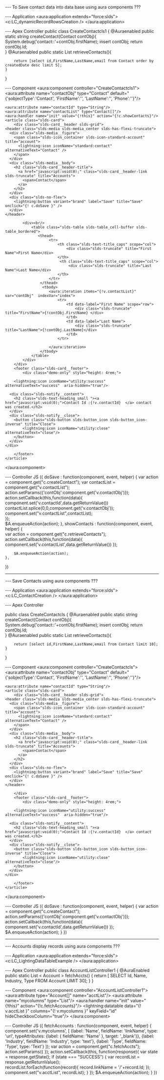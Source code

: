 --- To Save contact data into data base using aura components ???

--- Application
<aura:application extends="force:slds">
    <c:LC_dynamicRecordRowsCreation />
</aura:application>

--- Apex Controller
public class CreateContactcls1 {
	@Auraenabled
    public static string createContact(Contact contObj){
        System.debug('contact::'+contObj.firstName);
        insert contObj;
		return contObj.Id;        
    }
    @Auraenabled
    public static List<Contact> retrieveContacts(){
        
        return [select id,FirstName,LastName,email from Contact order by createdDate desc limit 5];
    }
}

--- Component
<aura:component controller="CreateContactcls1">
    <aura:attribute name="contactObj" type="Contact" default="{'sobjectType':'Contact',
                                                             'FirstName':'',
                                                             'LastName':'',
                                                              'Phone':''}"/>
    
    <aura:attribute name="contactId" type="String"/>    
    <aura:attribute name="contactList" type="Contact[]"/>
    <aura:handler name="init" value="{!this}" action="{!c.showContacts}"/>
    <article class="slds-card">
        <div class="slds-card__header slds-grid">
    <header class="slds-media slds-media_center slds-has-flexi-truncate">
      <div class="slds-media__figure">
        <span class="slds-icon_container slds-icon-standard-account" title="account">            
          <lightning:icon iconName="standard:contact" alternativeText="Contact" />
        </span>
      </div>
      <div class="slds-media__body">
        <h2 class="slds-card__header-title">
          <a href="javascript:void(0);" class="slds-card__header-link slds-truncate" title="Accounts">
            <span>Contact</span>
          </a>
        </h2>
      </div>
      <div class="slds-no-flex">
        <lightning:button variant="brand" label="Save" title="Save" onclick="{! c.doSave }" />
      </div>
    </header>
  </div>        
    	<div class="slds-card__body  slds-card__body_inner">
        	<lightning:input value="{!v.contactObj.FirstName}" label="First Name" placeholder="enter first Name..."/>
        	<lightning:input  value="{!v.contactObj.LastName}" label="Last Name" placeholder="enter last Name..." />
    		<lightning:input  value="{!v.contactObj.Phone}" label="Phone" placeholder="enter phone..."/>
        	
            <div><br/>
                <table class="slds-table slds-table_cell-buffer slds-table_bordered">
                   <thead>
                        <tr>
                            <th class="slds-text-title_caps" scope="col">                                
                                <div class="slds-truncate" title="First Name">First Name</div>
                            </th>
                             <th class="slds-text-title_caps" scope="col">
                                 <div class="slds-truncate" title="Last Name">Last Name</div>
                           	</th>
                        </tr>
                    </thead>
                     <tbody>
                        <aura:iteration items="{!v.contactList}" var="contObj"  indexVar="index"> 
                            <tr>
                            	<td data-label="First Name" scope="row">
                                    <div class="slds-truncate" title="FirstName">{!contObj.FirstName} </div>
                                </td>
                                <td data-label="Last Name">
                                    <div class="slds-truncate" title="LastName">{!contObj.LastName}</div> 
                                </td>
                            </tr>
                            
                        </aura:iteration>
                    </tbody>
                </table>
            </div>
        </div>
        <footer class="slds-card__footer">
            <div class="demo-only" style="height: 4rem;">
  <div class="slds-notify_container slds-is-relative">
    <div class="slds-notify slds-notify_toast slds-theme_success" role="status">    
     
        <lightning:icon iconName="utility:success" alternativeText="success"  aria-hidden="true"/>
    
      <div class="slds-notify__content">
        <h2 class="slds-text-heading_small "><a href="javascript:void(0);">Contact Id :{!v.contactId}  </a> contact was created.</h2>
      </div>
      <div class="slds-notify__close">
        <button class="slds-button slds-button_icon slds-button_icon-inverse" title="Close">
            <lightning:icon iconName="utility:close" alternativeText="close"/>
        </button>
      </div>
    </div>
  </div>
</div>
    				  
  		</footer>
    </article>
</aura:component>

--- Controller JS
({
	doSave : function(component, event, helper) {
		var action = component.get("c.createContact");
        var contactList = component.get("v.contactList");
        action.setParams({'contObj':component.get('v.contactObj')});        
        action.setCallback(this,function(data){           
            component.set('v.contactId',data.getReturnValue())
            contactList.splice(0,0,component.get('v.contactObj'));
            component.set("v.contactList",contactList);     
        });        
        $A.enqueueAction(action);
	},
    showContacts : function(component, event, helper) {       
		var action = component.get("c.retrieveContacts");        
        action.setCallback(this,function(data){            
            component.set('v.contactList',data.getReturnValue())
        });
        
        $A.enqueueAction(action);
	},
    
})

  ----------------------------------------------------------------------------------------------------------------------
  
--- Save Contacts using aura components ???
  
--- Application
<aura:application extends="force:slds">
    <c:LC_ContactCreation />
</aura:application>

--- Apex Controller

public class CreateContactcls {
	@Auraenabled
    public static string createContact(Contact contObj){
        System.debug('contact::'+contObj.firstName);
        insert contObj;
		return contObj.Id;        
    }
    @Auraenabled
    public static List<Contact> retrieveContacts(){
        
        return [select id,FirstName,LastName,email from Contact limit 10];
    }
}

--- Component
<aura:component controller="CreateContactcls">
	 <aura:attribute name="contactObj" type="Contact" default="{'sobjectType':'Contact',
                                                             'FirstName':'',
                                                             'LastName':'',
                                                              'Phone':''}"/>
    
    <aura:attribute name="contactId" type="String"/>    
    <article class="slds-card">
        <div class="slds-card__header slds-grid">
    <header class="slds-media slds-media_center slds-has-flexi-truncate">
      <div class="slds-media__figure">
        <span class="slds-icon_container slds-icon-standard-account" title="account">            
          <lightning:icon iconName="standard:contact" alternativeText="Contact" />
        </span>
      </div>
      <div class="slds-media__body">
        <h2 class="slds-card__header-title">
          <a href="javascript:void(0);" class="slds-card__header-link slds-truncate" title="Accounts">
            <span>Contact</span>
          </a>
        </h2>
      </div>
      <div class="slds-no-flex">
        <lightning:button variant="brand" label="Save" title="Save" onclick="{! c.doSave }" />
      </div>
    </header>
  </div>        
    <div class="slds-card__body  slds-card__body_inner">
        	<lightning:input value="{!v.contactObj.FirstName}" label="First Name" placeholder="enter first Name..."/>
        	<lightning:input  value="{!v.contactObj.LastName}" label="Last Name" placeholder="enter last Name..." />
    		<lightning:input  value="{!v.contactObj.Phone}" label="Phone" placeholder="enter phone..."/>
        	
        </div>
        <footer class="slds-card__footer">
            <div class="demo-only" style="height: 4rem;">
  <div class="slds-notify_container slds-is-relative">
    <div class="slds-notify slds-notify_toast slds-theme_success" role="status">    
     
        <lightning:icon iconName="utility:success" alternativeText="success"  aria-hidden="true"/>
    
      <div class="slds-notify__content">
        <h2 class="slds-text-heading_small "><a href="javascript:void(0);">Contact Id :{!v.contactId}  </a> contact was created.</h2>
      </div>
      <div class="slds-notify__close">
        <button class="slds-button slds-button_icon slds-button_icon-inverse" title="Close">
            <lightning:icon iconName="utility:close" alternativeText="close"/>
        </button>
      </div>
    </div>
  </div>
</div>
    				  
  		</footer>
    </article>
</aura:component>

--- Controller JS
({
	doSave : function(component, event, helper) {
		var action = component.get("c.createContact");
        action.setParams({'contObj':component.get('v.contactObj')});
        action.setCallback(this,function(data){           
            component.set('v.contactId',data.getReturnValue())
        });        
        $A.enqueueAction(action);
	}
})

  -------------------------------------------------------------------------------------------------------------------------
--- Accounts display records using aura components ???
  
--- Application
<aura:application extends="force:slds">
    <c:LC_LightingDataTableExample />
</aura:application>

--- Apex Controller
public class AccountListController1 {
	@AuraEnabled
    public static List < Account > fetchAccts() {
        return [ SELECT Id, Name, Industry, Type FROM Account LIMIT 30];
    }
}

--- Component
<aura:component controller="AccountListController1">
	<aura:attribute type="Account[]" name="acctList"/>
    <aura:attribute name="mycolumns" type="List"/>
     <aura:handler name="init" value="{!this}" action="{!c.fetchAccounts}"/>
    <lightning:datatable data="{! v.acctList }" 
                         columns="{! v.mycolumns }" 
                         keyField="id"
                         hideCheckboxColumn="true"/>
</aura:component>

--- Controller JS
({
	fetchAccounts : function(component, event, helper) {
        component.set('v.mycolumns', [
            	{label: 'Name', fieldName: 'linkName', type: 'url', typeAttributes: {label: { fieldName: 'Name' }, target: '_blank'}},
                {label: 'Industry', fieldName: 'Industry', type: 'text'},
                {label: 'Type', fieldName: 'Type', type: 'Text'}
            ]);
		var action = component.get("c.fetchAccts");
        action.setParams({
        });
        action.setCallback(this, function(response){
            var state = response.getState();
            if (state === "SUCCESS") {
                var recordList = response.getReturnValue();  
                recordList.forEach(function(record){
                    record.linkName = '/'+record.Id;
                });
                component.set("v.acctList", recordList);
            }
        });
        $A.enqueueAction(action);
	}
})



